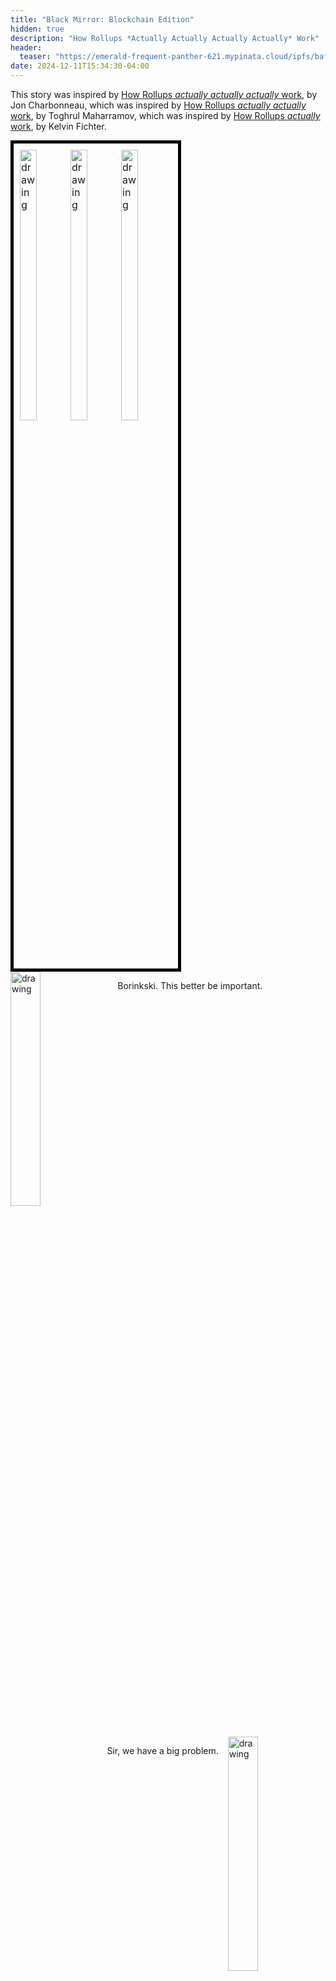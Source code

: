 ```yaml
---
title: "Black Mirror: Blockchain Edition"
hidden: true
description: "How Rollups *Actually Actually Actually Actually* Work"
header: 
  teaser: "https://emerald-frequent-panther-621.mypinata.cloud/ipfs/bafybeielzz7kfwx4rafc4jydlq7aapul75ihacypuzqyhxj4nblixfvkie"
date: 2024-12-11T15:34:30-04:00
---
```

<style>
  .dialogue {
    overflow: hidden;
    margin-bottom: 15px;
  }
  .dialogue img {
    width: 31%;
    height: auto;
  }
  .left img {
    float: left;
    margin-right: 15px;
  }
  .right img {
    float: right;
    margin-left: 15px;
  }
  .left p {
    text-align: left;
  }
  .right p {
    text-align: right;
  }
</style>

This story was inspired by [How Rollups *actually actually actually* work](https://dba.mirror.xyz/LYUb_Y2huJhNUw_z8ltqui2d6KY8Fc3t_cnSE9rDL_o), by Jon Charbonneau, which was inspired by [How Rollups *actually actually* work](https://www.youtube.com/watch?v=GlxSP_ABE4Y), by Toghrul Maharramov, which was inspired by [How Rollups *actually* work](https://www.youtube.com/watch?v=NKQz9jU0ftg), by Kelvin Fichter.

<div style="border: 5px solid black; padding: 10px; display: inline-block; font-size: 0;">
  <img src="https://emerald-frequent-panther-621.mypinata.cloud/ipfs/bafybeiag2j7ea3st7qvgveo3t64ffhmcs2yg5lrqhixaqgvveoufwtoj5i" alt="drawing" style="width: 33.33%; height: auto; font-size: initial;"/>
  <img src="https://emerald-frequent-panther-621.mypinata.cloud/ipfs/bafybeiho7t3vxg3tgxruus2tq4nhlgnhnbi2gzwgwnkgumd2epdfrgx2yi" alt="drawing" style="width: 33.33%; height: auto; font-size: initial;"/>
  <img src="https://emerald-frequent-panther-621.mypinata.cloud/ipfs/bafybeidbppeqv7fbvifcvnebm6tq2g67jr3cctqczdzxveg3c727723kxi" alt="drawing" style="width: 33.33%; height: auto; font-size: initial;"/>
</div>
<br />

<div class="dialogue left">
  <img src="https://emerald-frequent-panther-621.mypinata.cloud/ipfs/bafybeigzswrj5syxmmwkvmgu26ns5inq3rk2fjcqjq2fd245haoqlahgrm" alt="drawing">
  <p>Borinkski. This better be important.</p>
</div>

<div class="dialogue right">
  <img src="https://emerald-frequent-panther-621.mypinata.cloud/ipfs/bafybeihkf5xiyp3so7qfro3hdzhtewst3f3rw7jh25pcmyl55v5otnkmzy" alt="drawing">
  <p>Sir, we have a big problem.</p>
</div>

<div class="dialogue left">
  <img src="https://emerald-frequent-panther-621.mypinata.cloud/ipfs/bafybeigzswrj5syxmmwkvmgu26ns5inq3rk2fjcqjq2fd245haoqlahgrm" alt="drawing">
  <p>Okay. Well get on with it.</p>
</div>

<div class="dialogue right">
  <img src="https://emerald-frequent-panther-621.mypinata.cloud/ipfs/bafybeihkf5xiyp3so7qfro3hdzhtewst3f3rw7jh25pcmyl55v5otnkmzy" alt="drawing">
  <p>Jelly Finance got hacked. There was a vulnerability in one of the contracts.</p>
</div>

<div class="dialogue left">
  <img src="https://emerald-frequent-panther-621.mypinata.cloud/ipfs/bafybeia44q7nhwd7q6fhvalxjyjp362x7f7doayxzqz3ctwg7fx66o3l2m" alt="drawing">
  <p>Fuck. Which contract? Not the liquid staking...</p>
</div>

<div class="dialogue right">
  <img src="https://emerald-frequent-panther-621.mypinata.cloud/ipfs/bafybeihkf5xiyp3so7qfro3hdzhtewst3f3rw7jh25pcmyl55v5otnkmzy" alt="drawing">
  <p>It's the liquid staking.</p>
</div>

<div class="dialogue left">
  <img src="https://emerald-frequent-panther-621.mypinata.cloud/ipfs/bafybeidjsprtl5mtq42wwl3dlxc74qn22lepwfjf7fxszdxkryqlyhpwqm" alt="drawing">
  <p>Shit. When?</p>
</div>

<div class="dialogue right">
  <img src="https://emerald-frequent-panther-621.mypinata.cloud/ipfs/bafybeihkf5xiyp3so7qfro3hdzhtewst3f3rw7jh25pcmyl55v5otnkmzy" alt="drawing">
  <p>Started about 10 minutes ago. They’re still draining accounts. The Jelly team is trying to patch the contract, but they can't get the transactions to post. The attacker's still draining funds and everyone is trying to pull out. The chain is all bogged down.</p>
</div>

<div class="dialogue left">
  <img src="https://emerald-frequent-panther-621.mypinata.cloud/ipfs/bafybeidjsprtl5mtq42wwl3dlxc74qn22lepwfjf7fxszdxkryqlyhpwqm" alt="drawing">
  <p>What’s the damage?</p>
</div>

<div class="dialogue right">
  <img src="https://emerald-frequent-panther-621.mypinata.cloud/ipfs/bafybeihkf5xiyp3so7qfro3hdzhtewst3f3rw7jh25pcmyl55v5otnkmzy" alt="drawing">
  <p>We’re still analyzing. Two billion at least. Losses are still climbing.</p>
</div>

<div style="border: 5px solid black; padding: 10px; display: inline-block; font-size: 0;">
  <img src="https://emerald-frequent-panther-621.mypinata.cloud/ipfs/bafybeic46djruliudbbwmeokl46so6hfvtluu57zifk5rf36vw364qzky4" alt="drawing" style="width: 50%; height: auto; font-size: initial;"/>
  <img src="https://emerald-frequent-panther-621.mypinata.cloud/ipfs/bafybeih4y2cyakxcl427asambrgvyzztn55sbzfjuwx6rp23e7s4733gjq" alt="drawing" style="width: 50%; height: auto; font-size: initial;"/>
</div>
<br />

<div class="dialogue left">
  <img src="https://emerald-frequent-panther-621.mypinata.cloud/ipfs/bafybeibiqluicewk6yyddl2qemscxo2zjhzpeeeorex77dhej5a3g727wa" alt="drawing">
  <p>Give me an upper bound. What’s the TVL in those contracts?</p>
</div>

<div class="dialogue right">
  <img src="https://emerald-frequent-panther-621.mypinata.cloud/ipfs/bafybeihkf5xiyp3so7qfro3hdzhtewst3f3rw7jh25pcmyl55v5otnkmzy" alt="drawing">
  <p>30 billion.</p>
</div>

<div class="dialogue left">
  <img src="https://emerald-frequent-panther-621.mypinata.cloud/ipfs/bafybeibiqluicewk6yyddl2qemscxo2zjhzpeeeorex77dhej5a3g727wa" alt="drawing">
  <p>Fucking hell. I warned the Jelly team about this bullshit. They're too careless. They have no regard for security. Did we post those transactions to the L1 yet?</p>
</div>

<div class="dialogue right">
  <img src="https://emerald-frequent-panther-621.mypinata.cloud/ipfs/bafybeihkf5xiyp3so7qfro3hdzhtewst3f3rw7jh25pcmyl55v5otnkmzy" alt="drawing">
  <p>I don't know. Patrick, can you check on that?</p>
</div>

<div class="dialogue right">
  <img src="https://emerald-frequent-panther-621.mypinata.cloud/ipfs/bafybeihfgmywf6lpgx3k2p6j23qw636x3hg3jap2vwhufi4izyj3ifnwoy" alt="drawing">
  <p>Hasn’t posted yet. Next update is in 5 min--</p>
</div>

<div class="dialogue left">
  <img src="https://emerald-frequent-panther-621.mypinata.cloud/ipfs/bafybeibiqluicewk6yyddl2qemscxo2zjhzpeeeorex77dhej5a3g727wa" alt="drawing">
  <p>Shut it down. Shut down the sequencer.</p>
</div>

<div class="dialogue right">
  <img src="https://emerald-frequent-panther-621.mypinata.cloud/ipfs/bafybeihkf5xiyp3so7qfro3hdzhtewst3f3rw7jh25pcmyl55v5otnkmzy" alt="drawing">
  <p>Shut it down? Are you... sure?</p>
</div>

<div class="dialogue left">
  <img src="https://emerald-frequent-panther-621.mypinata.cloud/ipfs/bafybeibiqluicewk6yyddl2qemscxo2zjhzpeeeorex77dhej5a3g727wa" alt="drawing">
  <p>Shut it down.</p>
</div>

<div class="dialogue right">
  <img src="https://emerald-frequent-panther-621.mypinata.cloud/ipfs/bafybeihkf5xiyp3so7qfro3hdzhtewst3f3rw7jh25pcmyl55v5otnkmzy" alt="drawing">
  <p>Okay, it's just... X is gonna have a field day with this. They already give us a hard time about the centralized sequencer. When they find out we intentionally shut it down...</p>
</div>

<div class="dialogue left">
  <img src="https://emerald-frequent-panther-621.mypinata.cloud/ipfs/bafybeibiqluicewk6yyddl2qemscxo2zjhzpeeeorex77dhej5a3g727wa" alt="drawing">
  <p>That's the least of our worries. If those transactions post, we can’t roll back anymore. We need to keep our options open. Shut it down.</p>
</div>

<div class="dialogue right">
  <img src="https://emerald-frequent-panther-621.mypinata.cloud/ipfs/bafybeihkf5xiyp3so7qfro3hdzhtewst3f3rw7jh25pcmyl55v5otnkmzy" alt="drawing">
  <p>Roll back? You can’t be serious. What about the transactions that aren't involved in the hack?</p>
</div>

<div class="dialogue left">
  <img src="https://emerald-frequent-panther-621.mypinata.cloud/ipfs/bafybeibiqluicewk6yyddl2qemscxo2zjhzpeeeorex77dhej5a3g727wa" alt="drawing">
  <p>They haven’t posted to the L1. They’re not finalized.</p>
</div>

<div class="dialogue right">
  <img src="https://emerald-frequent-panther-621.mypinata.cloud/ipfs/bafybeihkf5xiyp3so7qfro3hdzhtewst3f3rw7jh25pcmyl55v5otnkmzy" alt="drawing">
  <p>Well, technically, yeah, but we’ve never rolled back anything. Our users trust the preconfirmations. They don’t wait for the L1.</p>
</div>

<div class="dialogue left">
  <img src="https://emerald-frequent-panther-621.mypinata.cloud/ipfs/bafybeibiqluicewk6yyddl2qemscxo2zjhzpeeeorex77dhej5a3g727wa" alt="drawing">
  <p>Judith. We can debate the rollback later. Shut down the sequencer.</p>
</div>

<div class="dialogue right">
  <img src="https://emerald-frequent-panther-621.mypinata.cloud/ipfs/bafybeihkf5xiyp3so7qfro3hdzhtewst3f3rw7jh25pcmyl55v5otnkmzy" alt="drawing">
  <p>Patrick, can you handle that?</p>
</div>

<div class="dialogue right">
  <img src="https://emerald-frequent-panther-621.mypinata.cloud/ipfs/bafybeihfgmywf6lpgx3k2p6j23qw636x3hg3jap2vwhufi4izyj3ifnwoy" alt="drawing">
  <p>I'm trying. I don’t have access. There's a lot of security guardrails on this machine. I need Jill to approve the SSH request. She's on vacation.</p>
</div>

<div class="dialogue left">
  <img src="https://emerald-frequent-panther-621.mypinata.cloud/ipfs/bafybeibiqluicewk6yyddl2qemscxo2zjhzpeeeorex77dhej5a3g727wa" alt="drawing">
  <p>Gah. Are you kidding me? Patrick, how long do we have?</p>
</div>

<div class="dialogue right">
  <img src="https://emerald-frequent-panther-621.mypinata.cloud/ipfs/bafybeihfgmywf6lpgx3k2p6j23qw636x3hg3jap2vwhufi4izyj3ifnwoy" alt="drawing">
  <p>3 minutes.</p>
</div>

<div class="dialogue left">
  <img src="https://emerald-frequent-panther-621.mypinata.cloud/ipfs/bafybeibiqluicewk6yyddl2qemscxo2zjhzpeeeorex77dhej5a3g727wa" alt="drawing">
  <p>Page everyone. Get me the data center. We need someone on-site, now. Do <i>not</i> let those transactions post.</p>
</div>

<div class="dialogue right">
  <img src="https://emerald-frequent-panther-621.mypinata.cloud/ipfs/bafybeihkf5xiyp3so7qfro3hdzhtewst3f3rw7jh25pcmyl55v5otnkmzy" alt="drawing">
  <p>I'm paging the data center now.</p>
</div>

<div class="dialogue left">
  <img src="https://emerald-frequent-panther-621.mypinata.cloud/ipfs/bafybeibiqluicewk6yyddl2qemscxo2zjhzpeeeorex77dhej5a3g727wa" alt="drawing">
  <p>Bulldoze the building. I don't care how you do it. Turn the sequencer off.</p>
</div>

<div class="dialogue right">
  <img src="https://emerald-frequent-panther-621.mypinata.cloud/ipfs/bafybeihfgmywf6lpgx3k2p6j23qw636x3hg3jap2vwhufi4izyj3ifnwoy" alt="drawing">
  <p>We've got about 1 minute, 20 seconds.</p>
</div>

<div style="border: 5px solid black; padding: 10px; display: inline-block; font-size: 0;">
  <img src="https://emerald-frequent-panther-621.mypinata.cloud/ipfs/bafybeihaf7oueyv3m2aye4zgglsdiktimlgucye55r3bejzbmylsvv6zme" alt="drawing" style="width: 33.33%; height: auto; font-size: initial;"/>
  <img src="https://emerald-frequent-panther-621.mypinata.cloud/ipfs/bafybeibw6psmb7opdcuejqv4c2fk2k74t737wpqklrc3726gnwlpmrg5cu" alt="drawing" style="width: 33.33%; height: auto; font-size: initial;"/>
  <img src="https://emerald-frequent-panther-621.mypinata.cloud/ipfs/bafybeigsczf3oj6cqahlcxrjzd2wnhtxe6wxblfzbeu4pihwlezqaepetm" alt="drawing" style="width: 33.33%; height: auto; font-size: initial;"/>
</div>
<br />


<div class="dialogue left">
  <img src="https://emerald-frequent-panther-621.mypinata.cloud/ipfs/bafybeibiqluicewk6yyddl2qemscxo2zjhzpeeeorex77dhej5a3g727wa" alt="drawing">
  <p>Where's the damn N.O.C. rep? What the fuck do we pay them for?</p>
</div>


<div class="dialogue right">
  <img src="https://emerald-frequent-panther-621.mypinata.cloud/ipfs/bafybeiaymhsntltlmxgttwvhqxd7ggtsayrh32b5krixotkqxygc6vroma" alt="drawing">
  <p>Hey this is Jack over at--</p>
</div>

<div class="dialogue left">
  <img src="https://emerald-frequent-panther-621.mypinata.cloud/ipfs/bafybeibiqluicewk6yyddl2qemscxo2zjhzpeeeorex77dhej5a3g727wa" alt="drawing">
  <p>Jack, you're at the data center?</p>
</div>

<div class="dialogue right">
  <img src="https://emerald-frequent-panther-621.mypinata.cloud/ipfs/bafybeiaymhsntltlmxgttwvhqxd7ggtsayrh32b5krixotkqxygc6vroma" alt="drawing">
  <p>Yeah.</p>
</div>

<div class="dialogue left">
  <img src="https://emerald-frequent-panther-621.mypinata.cloud/ipfs/bafybeibiqluicewk6yyddl2qemscxo2zjhzpeeeorex77dhej5a3g727wa" alt="drawing">
  <p>Jack, we need you to kill our sequencer, immediately. Pull the plug, and we need it done in the next 30 seconds.</p>
</div>

<div class="dialogue right">
  <img src="https://emerald-frequent-panther-621.mypinata.cloud/ipfs/bafybeiaymhsntltlmxgttwvhqxd7ggtsayrh32b5krixotkqxygc6vroma" alt="drawing">
  <p>Guys, you know I can't do that. I can't even prove this call is authentic. They got these AI voice clone th--.</p>
</div>

<div class="dialogue left">
  <img src="https://emerald-frequent-panther-621.mypinata.cloud/ipfs/bafybeibiqluicewk6yyddl2qemscxo2zjhzpeeeorex77dhej5a3g727wa" alt="drawing">
  <p>Listen to me, Jack. There's been a major hack. Look it up. It's all over X. If you don't kill that server in the next 30 seconds, billions of dollars are going to go down the fucking shitter! You're the only person that can stop it.</p>
</div>

<div style="border: 5px solid black; padding: 10px; display: inline-block; font-size: 0;">
  <img src="https://emerald-frequent-panther-621.mypinata.cloud/ipfs/bafybeibvakolpq6fdq6uj45uikpeseee5uixrm55xb5ousvy23o4wsfsda" alt="drawing" style="width: 50%; height: auto; font-size: initial;"/>
  <img src="https://emerald-frequent-panther-621.mypinata.cloud/ipfs/bafybeihxz3kibzzm6atligi72ftkrd276mlmmenitdizeleny2qewwmyky" alt="drawing" style="width: 50%; height: auto; font-size: initial;"/>
</div>
<br />

<div class="dialogue left">
  <img src="https://emerald-frequent-panther-621.mypinata.cloud/ipfs/bafybeibiqluicewk6yyddl2qemscxo2zjhzpeeeorex77dhej5a3g727wa" alt="drawing">
  <p>Now, Jack!</p>
</div>

<div style="border: 5px solid black; padding: 10px; display: inline-block; font-size: 0;">
  <img src="https://emerald-frequent-panther-621.mypinata.cloud/ipfs/bafybeidxi6sb7x4dhgfe6hgukwtdbjzsyetssjp3lr65x6xeffiwfoja5e" alt="drawing" style="width: 33.33%; height: auto; font-size: initial;"/>
  <img src="https://emerald-frequent-panther-621.mypinata.cloud/ipfs/bafybeicml6tlh75w277y4q4qofvkmjgnbt3a7fkt2bkhzop7jex4inroha" alt="drawing" style="width: 33.33%; height: auto; font-size: initial;"/>
  <img src="https://emerald-frequent-panther-621.mypinata.cloud/ipfs/bafybeiahebqcn6fny5jvm77rdr6g4oxj5trgabkdv2k6pw4birhthazoo4" alt="drawing" style="width: 33.33%; height: auto; font-size: initial;"/>
</div>
<div style="border: 5px solid black; padding: 10px; display: inline-block; font-size: 0;">
  <img src="https://emerald-frequent-panther-621.mypinata.cloud/ipfs/bafybeidcvvx6elgbsggb42uue2yhuwrvrx52mxcjazqh2n4rs4usdsnpce" alt="drawing" style="width: 33.33%; height: auto; font-size: initial;"/>
  <img src="https://emerald-frequent-panther-621.mypinata.cloud/ipfs/bafybeier456limcxfkuqtsurnepfdt77mz75e2qdgrjre3n2phi3abz6ky" alt="drawing" style="width: 33.33%; height: auto; font-size: initial;"/>
  <img src="https://emerald-frequent-panther-621.mypinata.cloud/ipfs/bafybeiaw4weoyp5tqqyucrssvlybf5dqpqorvcgzfsggai6cer4m7h3df4" alt="drawing" style="width: 33.33%; height: auto; font-size: initial;"/>
</div>
<br />
<div class="dialogue left">
  <img src="https://emerald-frequent-panther-621.mypinata.cloud/ipfs/bafybeibiqluicewk6yyddl2qemscxo2zjhzpeeeorex77dhej5a3g727wa" alt="drawing">
  <p>Patrick. Time check.</p>
</div>

<div class="dialogue right">
  <img src="https://emerald-frequent-panther-621.mypinata.cloud/ipfs/bafybeihfgmywf6lpgx3k2p6j23qw636x3hg3jap2vwhufi4izyj3ifnwoy" alt="drawing">
  <p>Hard to say. Less than a minute. Seconds, maybe.</p>
</div>

<div class="dialogue left">
  <img src="https://emerald-frequent-panther-621.mypinata.cloud/ipfs/bafybeibiqluicewk6yyddl2qemscxo2zjhzpeeeorex77dhej5a3g727wa" alt="drawing">
  <p>Hurry up, Jack. Nuke everything.</p>
</div>

<div class="dialogue left">
  <img src="https://emerald-frequent-panther-621.mypinata.cloud/ipfs/bafybeibiqluicewk6yyddl2qemscxo2zjhzpeeeorex77dhej5a3g727wa" alt="drawing">
</div>

<div class="dialogue left">
  <img src="https://emerald-frequent-panther-621.mypinata.cloud/ipfs/bafybeibiqluicewk6yyddl2qemscxo2zjhzpeeeorex77dhej5a3g727wa" alt="drawing">
  <p>Jack. Did you kill it?</p>
</div>

<div style="border: 5px solid black; padding: 10px; display: inline-block; font-size: 0;">
  <img src="https://emerald-frequent-panther-621.mypinata.cloud/ipfs/bafybeielzz7kfwx4rafc4jydlq7aapul75ihacypuzqyhxj4nblixfvkie" alt="drawing" style="width: 50%; height: auto; font-size: initial;"/>
  <img src="https://emerald-frequent-panther-621.mypinata.cloud/ipfs/bafybeihuwfc2jcalyvwpm4w4e23dbityhwc6a4o6pqepiko5cnaj7ch2qm" alt="drawing" style="width: 50%; height: auto; font-size: initial;"/>
</div>
<br />

<div class="dialogue right">
  <img src="https://emerald-frequent-panther-621.mypinata.cloud/ipfs/bafybeieerpxf6ke6lotchsyy6pnyebtubn6wonmh5jhiq7vnohmze56u34" alt="drawing">
  <p>Yeah. I got it.</p>
</div>

<div class="dialogue left">
  <img src="https://emerald-frequent-panther-621.mypinata.cloud/ipfs/bafybeibiqluicewk6yyddl2qemscxo2zjhzpeeeorex77dhej5a3g727wa" alt="drawing">
  <p>Patrick, can you confirm we're down?</p>
</div>

<div class="dialogue right">
  <img src="https://emerald-frequent-panther-621.mypinata.cloud/ipfs/bafybeihfgmywf6lpgx3k2p6j23qw636x3hg3jap2vwhufi4izyj3ifnwoy" alt="drawing">
  <p>One sec, let me refresh... Yeah, stats are flatlined. Can someone open up their wallet and try a test transaction?</p>
</div>

<div class="dialogue left">
  <img src="https://emerald-frequent-panther-621.mypinata.cloud/ipfs/bafybeibiqluicewk6yyddl2qemscxo2zjhzpeeeorex77dhej5a3g727wa" alt="drawing">
  <p>Never mind that. Patrick, check the L1. Did we kill it before the update?</p>
</div>

<div class="dialogue right">
  <img src="https://emerald-frequent-panther-621.mypinata.cloud/ipfs/bafybeihfgmywf6lpgx3k2p6j23qw636x3hg3jap2vwhufi4izyj3ifnwoy" alt="drawing">
  <p>Hold on, I’m checking....</p>
</div>

<div style="border: 5px solid black; padding: 10px; display: inline-block; font-size: 0;">
  <img src="https://emerald-frequent-panther-621.mypinata.cloud/ipfs/bafybeigmnh66lbi6fu7bqfbuyojbxikttjkes4vggijtpmuyn53ps4ujme" alt="drawing" style="width: 33.33%; height: auto; font-size: initial;"/>
  <img src="https://emerald-frequent-panther-621.mypinata.cloud/ipfs/bafybeihfgmywf6lpgx3k2p6j23qw636x3hg3jap2vwhufi4izyj3ifnwoy" alt="drawing" style="width: 33.33%; height: auto; font-size: initial;"/>
    <img src="https://emerald-frequent-panther-621.mypinata.cloud/ipfs/bafybeihq5cfp2g5kik6o45bhbm3v64qwv26n7q5rpzxspu74lx3v3gfwoi" alt="drawing" style="width: 33.33%; height: auto; font-size: initial;"/>
</div>
<br />

<div class="dialogue right">
  <img src="https://emerald-frequent-panther-621.mypinata.cloud/ipfs/bafybeihfgmywf6lpgx3k2p6j23qw636x3hg3jap2vwhufi4izyj3ifnwoy" alt="drawing">
  <p>Oh fuck. It posted.</p>
</div>

<div class="dialogue left">
  <img src="https://emerald-frequent-panther-621.mypinata.cloud/ipfs/bafybeibiqluicewk6yyddl2qemscxo2zjhzpeeeorex77dhej5a3g727wa" alt="drawing">
  <p>Are you fuckin' with me?</p>
</div>

<div class="dialogue right">
  <img src="https://emerald-frequent-panther-621.mypinata.cloud/ipfs/bafybeihfgmywf6lpgx3k2p6j23qw636x3hg3jap2vwhufi4izyj3ifnwoy" alt="drawing">
  <p>No. The transactions posted to the L1. I can send you the hash.</p>
</div>

<div class="dialogue left">
  <img src="https://emerald-frequent-panther-621.mypinata.cloud/ipfs/bafybeibiqluicewk6yyddl2qemscxo2zjhzpeeeorex77dhej5a3g727wa" alt="drawing">
  <p>Fuck.</p>
</div>

<div class="dialogue right">
  <img src="https://emerald-frequent-panther-621.mypinata.cloud/ipfs/bafybeihkf5xiyp3so7qfro3hdzhtewst3f3rw7jh25pcmyl55v5otnkmzy" alt="drawing">
  <p>There's a user on X that calculated the losses. It’s almost 25 billion. As far as I can tell, the calculations seem right.</p>
</div>

<div class="dialogue right">
  <img src="https://emerald-frequent-panther-621.mypinata.cloud/ipfs/bafybeihfgmywf6lpgx3k2p6j23qw636x3hg3jap2vwhufi4izyj3ifnwoy" alt="drawing">
  <p>Holy shit.</p>
</div>

<div class="dialogue right">
  <img src="https://emerald-frequent-panther-621.mypinata.cloud/ipfs/bafybeihkf5xiyp3so7qfro3hdzhtewst3f3rw7jh25pcmyl55v5otnkmzy" alt="drawing">
  <p>It's blowing up. Everybody’s saying roll back. We need to prepare a statement.</p>
</div>

<div class="dialogue right">
  <img src="https://emerald-frequent-panther-621.mypinata.cloud/ipfs/bafybeihfgmywf6lpgx3k2p6j23qw636x3hg3jap2vwhufi4izyj3ifnwoy" alt="drawing">
  <p>Can we call Vitalik? What if they roll back the L1?</p>
</div>

<div class="dialogue left">
  <img src="https://emerald-frequent-panther-621.mypinata.cloud/ipfs/bafybeibiqluicewk6yyddl2qemscxo2zjhzpeeeorex77dhej5a3g727wa" alt="drawing">
  <p>It’ll never happen. Judith... How much value is locked in the bridge contract on the L1?</p>
</div>

<div class="dialogue right">
  <img src="https://emerald-frequent-panther-621.mypinata.cloud/ipfs/bafybeihkf5xiyp3so7qfro3hdzhtewst3f3rw7jh25pcmyl55v5otnkmzy" alt="drawing">
  <p>Let me see... Looks like about 4 billion.</p>
</div>

<div class="dialogue left">
  <img src="https://emerald-frequent-panther-621.mypinata.cloud/ipfs/bafybeibiqluicewk6yyddl2qemscxo2zjhzpeeeorex77dhej5a3g727wa" alt="drawing">
  <p>Jesus. Okay. Everyone grab some coffee. It’s going to be a long night. What we’re about to do is something we said could never happen. Everybody take a minute. I’m gonna step outside. I need a cigarette.</p>
</div>

<div style="border: 5px solid black; padding: 10px; display: inline-block; font-size: 0;">
  <img src="https://emerald-frequent-panther-621.mypinata.cloud/ipfs/bafybeig5e2f2mgk7zyhqo2vuwdlfy5n33syimornim3thgwomoqccw2a7y" alt="drawing" style="width: 33.33%; height: auto; font-size: initial;"/>
  <img src="https://emerald-frequent-panther-621.mypinata.cloud/ipfs/bafybeicxdfk4hmbnw4dl6mqkdy445hw6elgkihdkzvcseimubsgfim4xqq" alt="drawing" style="width: 33.33%; height: auto; font-size: initial;"/>
  <img src="https://emerald-frequent-panther-621.mypinata.cloud/ipfs/bafybeifv36im7diamawpspd5rjdvonffeoz4iccclb4jdu7oltku65us5e" alt="drawing" style="width: 33.33%; height: auto; font-size: initial;"/>
</div>
<div style="border: 5px solid black; padding: 10px; display: inline-block; font-size: 0;">
  <img src="https://emerald-frequent-panther-621.mypinata.cloud/ipfs/bafybeibakc2vrcnvqkok765nr5zmn5nmkf7c25e3wrzh7wu3cvbh2csoiu" alt="drawing" style="width: 33.33%; height: auto; font-size: initial;"/>
  <img src="https://emerald-frequent-panther-621.mypinata.cloud/ipfs/bafybeid4m6v2c7jkejvnh5sqhrdvzulyu75o3j24nxv3fclqbhlggyqecm" alt="drawing" style="width: 33.33%; height: auto; font-size: initial;"/>
  <img src="https://emerald-frequent-panther-621.mypinata.cloud/ipfs/bafybeigoq5qi2cfhvs4p3fvd7lnwn6h26cp437sgtlnehodbfreui4g2gu" alt="drawing" style="width: 33.33%; height: auto; font-size: initial;"/>
</div>
<br />

<div class="dialogue left">
  <img src="https://emerald-frequent-panther-621.mypinata.cloud/ipfs/bafybeiai3i7qsdsc5hj47ajhpevwifnxowcd6idbdcwbnrznyqmn47zmjq" alt="drawing">
  <p>Okay. Here’s where things stand. 25 billion was lost in the hack. Unfortunately, those transactions have already posted to the L1, and that's going to make this rollback very complicated. The cascading impacts of this are something I'm still wrapping my head around.</p>
</div>

<div class="dialogue right">
  <img src="https://emerald-frequent-panther-621.mypinata.cloud/ipfs/bafybeihfgmywf6lpgx3k2p6j23qw636x3hg3jap2vwhufi4izyj3ifnwoy" alt="drawing">
  <p>I mean, we can't roll back anymore, right?</p>
</div>

<div class="dialogue left">
  <img src="https://emerald-frequent-panther-621.mypinata.cloud/ipfs/bafybeiai3i7qsdsc5hj47ajhpevwifnxowcd6idbdcwbnrznyqmn47zmjq" alt="drawing">
  <p>Yes we can.</p>
</div>

<div class="dialogue right">
  <img src="https://emerald-frequent-panther-621.mypinata.cloud/ipfs/bafybeihfgmywf6lpgx3k2p6j23qw636x3hg3jap2vwhufi4izyj3ifnwoy" alt="drawing">
  <p>What do you mean? The bridge contract on the L1 is immutable. It won’t let us revert to an older block. We can’t roll back once we post to the L1. You said it yourself.</p>
</div>

<div class="dialogue left">
  <img src="https://emerald-frequent-panther-621.mypinata.cloud/ipfs/bafybeiai3i7qsdsc5hj47ajhpevwifnxowcd6idbdcwbnrznyqmn47zmjq" alt="drawing">
  <p>I know what I said, but that was before I knew the full extent of the losses. We can roll back, it's just going to be extremely painful. The L1 bridge can't roll back with us, and so we're going to have to fork away from the L1.</p>
</div>

<div class="dialogue right">
  <img src="https://emerald-frequent-panther-621.mypinata.cloud/ipfs/bafybeihkf5xiyp3so7qfro3hdzhtewst3f3rw7jh25pcmyl55v5otnkmzy" alt="drawing">
  <p>Fork away? What do you mean?</p>
</div>

<div class="dialogue left">
  <img src="https://emerald-frequent-panther-621.mypinata.cloud/ipfs/bafybeiai3i7qsdsc5hj47ajhpevwifnxowcd6idbdcwbnrznyqmn47zmjq" alt="drawing">
  <p>What I mean is that the L1 bridge will have one view of the chain, which is not rolled back, and our sequencer is going to have a completely different view... a fork. On our fork, we will perform the rollback. This fork will be completely disconnected from the L1 bridge.</p>
</div>

<div class="dialogue right">
  <img src="https://emerald-frequent-panther-621.mypinata.cloud/ipfs/bafybeihkf5xiyp3so7qfro3hdzhtewst3f3rw7jh25pcmyl55v5otnkmzy" alt="drawing">
  <p>What? We can’t fork away from the bridge. We’re a rollup. It’s in our whitepaper. We’re an L2. Ethereum is the source of truth.</p>
</div>

<div class="dialogue left">
  <img src="https://emerald-frequent-panther-621.mypinata.cloud/ipfs/bafybeiai3i7qsdsc5hj47ajhpevwifnxowcd6idbdcwbnrznyqmn47zmjq" alt="drawing">
  <p>I know what’s in the whitepaper, Judith — I wrote it. But this isn’t up to us. We’re a decentralized blockchain. Things are decided by social consensus.</p>
</div>

<div class="dialogue right">
  <img src="https://emerald-frequent-panther-621.mypinata.cloud/ipfs/bafybeihkf5xiyp3so7qfro3hdzhtewst3f3rw7jh25pcmyl55v5otnkmzy" alt="drawing">
  <p>Sounds to me like <i>you're</i> deciding.</p>
</div>

<div class="dialogue left">
  <img src="https://emerald-frequent-panther-621.mypinata.cloud/ipfs/bafybeiai3i7qsdsc5hj47ajhpevwifnxowcd6idbdcwbnrznyqmn47zmjq" alt="drawing">
  <p>I'm not. We’re going to launch <i>two</i> sequencers. One sequencer will have the rollback, and one won’t. The community will determine which chain is canonical, but based on the losses we’re looking at, I'm certain the rollback fork is going to win.</p>
</div>

<div class="dialogue right">
  <img src="https://emerald-frequent-panther-621.mypinata.cloud/ipfs/bafybeihkf5xiyp3so7qfro3hdzhtewst3f3rw7jh25pcmyl55v5otnkmzy" alt="drawing">
  <p>How do you know?</p>
</div>

<div class="dialogue left">
  <img src="https://emerald-frequent-panther-621.mypinata.cloud/ipfs/bafybeiai3i7qsdsc5hj47ajhpevwifnxowcd6idbdcwbnrznyqmn47zmjq" alt="drawing">
  <p>Because it's happened before. In 2016, there was a hack on Ethereum and the chain rolled back. Our losses are bigger than that. 20% of all the value on chain was just hacked.</p>
</div>

<div class="dialogue right">
  <img src="https://emerald-frequent-panther-621.mypinata.cloud/ipfs/bafybeihkf5xiyp3so7qfro3hdzhtewst3f3rw7jh25pcmyl55v5otnkmzy" alt="drawing">
  <p>There were no L2s or bridges back then. We can’t fork away from the L1. We’re an L2 — An extension of Ethereum.</p>
</div>

<div class="dialogue left">
  <img src="https://emerald-frequent-panther-621.mypinata.cloud/ipfs/bafybeiai3i7qsdsc5hj47ajhpevwifnxowcd6idbdcwbnrznyqmn47zmjq" alt="drawing">
  <p>You wanna know what happens if we don’t give the users a rollback option? Someone in the community is going to launch an alternate sequencer, a sequencer that has the rollback, and that sequencer will become the canonical chain. There's nothing we can do to stop the rollback. The sooner we accept that, the better. If we fight this, we will lose our sequencer and all the transaction fees that go along with it, and we all better start looking for new work. Running the sequencer is a privilege, not a right, and I have no intention of losing that privilege.</p>
</div>

<div class="dialogue right">
  <img src="https://emerald-frequent-panther-621.mypinata.cloud/ipfs/bafybeihkf5xiyp3so7qfro3hdzhtewst3f3rw7jh25pcmyl55v5otnkmzy" alt="drawing">
  <p>I’m still confused. There’s a bunch of ETH locked in the bridge contract, right? If our fork isn’t connected to the bridge, how will people get their ETH out?</p>
</div>

<div class="dialogue left">
  <img src="https://emerald-frequent-panther-621.mypinata.cloud/ipfs/bafybeiai3i7qsdsc5hj47ajhpevwifnxowcd6idbdcwbnrznyqmn47zmjq" alt="drawing">
  <p>The users will have wrapped ETH on both forks. They can use the fork that is connected to the bridge to redeem their ETH on the L1.</p>
</div>

<div class="dialogue right">
  <img src="https://emerald-frequent-panther-621.mypinata.cloud/ipfs/bafybeihkf5xiyp3so7qfro3hdzhtewst3f3rw7jh25pcmyl55v5otnkmzy" alt="drawing">
  <p>So what about the wrapped ETH on <i>our</i> fork?</p>
</div>

<div class="dialogue left">
  <img src="https://emerald-frequent-panther-621.mypinata.cloud/ipfs/bafybeiai3i7qsdsc5hj47ajhpevwifnxowcd6idbdcwbnrznyqmn47zmjq" alt="drawing">
  <p>It’s worthless. It’s not connected to the bridge. It’s not backed up by anything.</p>
</div>

<div class="dialogue right">
  <img src="https://emerald-frequent-panther-621.mypinata.cloud/ipfs/bafybeihkf5xiyp3so7qfro3hdzhtewst3f3rw7jh25pcmyl55v5otnkmzy" alt="drawing">
  <p>If the tokens on our fork have no value, why are we doing this?</p>
</div>

<div class="dialogue left">
  <img src="https://emerald-frequent-panther-621.mypinata.cloud/ipfs/bafybeiai3i7qsdsc5hj47ajhpevwifnxowcd6idbdcwbnrznyqmn47zmjq" alt="drawing">
  <p>Not <i>all</i> the tokens on our fork are worthless. This only applies to the <i>wrapped</i> tokens — The L1 tokens locked in the bridge. Those bridged tokens live on Ethereum, and so they have no value if you can’t redeem them on the L1. All the other tokens — Our native token, our NFTs, our ERC20 tokens... Those tokens live on our chain. They will only have value on <i>our</i> fork.</p>
</div>

<div class="dialogue right">
  <img src="https://emerald-frequent-panther-621.mypinata.cloud/ipfs/bafybeihkf5xiyp3so7qfro3hdzhtewst3f3rw7jh25pcmyl55v5otnkmzy" alt="drawing">
  <p>But all the tokens will exist on both forks, right?</p>
</div>

<div class="dialogue left">
  <img src="https://emerald-frequent-panther-621.mypinata.cloud/ipfs/bafybeiai3i7qsdsc5hj47ajhpevwifnxowcd6idbdcwbnrznyqmn47zmjq" alt="drawing">
  <p>Right. All the tokens will exist on both forks, but the wrapped tokens will have no value on our fork, and our native tokens will have no value on the bridge fork.</p>
</div>

<div class="dialogue right">
  <img src="https://emerald-frequent-panther-621.mypinata.cloud/ipfs/bafybeihkf5xiyp3so7qfro3hdzhtewst3f3rw7jh25pcmyl55v5otnkmzy" alt="drawing">
  <p>I’m trying to wrap my head around this... You’re saying that <i>all</i> the tokens will exist in both forks, but each token will only have value on a single fork.</p>
</div>

<div class="dialogue left">
  <img src="https://emerald-frequent-panther-621.mypinata.cloud/ipfs/bafybeiai3i7qsdsc5hj47ajhpevwifnxowcd6idbdcwbnrznyqmn47zmjq" alt="drawing">
  <p>Right. The tokens can't have value on both forks. It's not like we can all just double our money by forking.</p>
</div>

<div class="dialogue right">
  <img src="https://emerald-frequent-panther-621.mypinata.cloud/ipfs/bafybeihkf5xiyp3so7qfro3hdzhtewst3f3rw7jh25pcmyl55v5otnkmzy" alt="drawing">
  <p>So the users' funds are all safe?</p>
</div>

<div class="dialogue left">
  <img src="https://emerald-frequent-panther-621.mypinata.cloud/ipfs/bafybeiai3i7qsdsc5hj47ajhpevwifnxowcd6idbdcwbnrznyqmn47zmjq" alt="drawing">
  <p>Yes.</p>
</div>

<div class="dialogue right">
  <img src="https://emerald-frequent-panther-621.mypinata.cloud/ipfs/bafybeihfgmywf6lpgx3k2p6j23qw636x3hg3jap2vwhufi4izyj3ifnwoy" alt="drawing">
  <p>Not exactly.</p>
</div>

<div class="dialogue left">
  <img src="https://emerald-frequent-panther-621.mypinata.cloud/ipfs/bafybeiai3i7qsdsc5hj47ajhpevwifnxowcd6idbdcwbnrznyqmn47zmjq" alt="drawing">
  <p>What do you mean, Patrick? What funds aren't safe?</p>
</div>

<div class="dialogue right">
  <img src="https://emerald-frequent-panther-621.mypinata.cloud/ipfs/bafybeihfgmywf6lpgx3k2p6j23qw636x3hg3jap2vwhufi4izyj3ifnwoy" alt="drawing">
  <p>Well, let’s say I own wrapped ETH. My wrapped ETH is safe, because I can pull it out on the bridge fork.</p>
</div>

<div class="dialogue left">
  <img src="https://emerald-frequent-panther-621.mypinata.cloud/ipfs/bafybeiai3i7qsdsc5hj47ajhpevwifnxowcd6idbdcwbnrznyqmn47zmjq" alt="drawing">
  <p>Right.</p>
</div>

<div class="dialogue right">
  <img src="https://emerald-frequent-panther-621.mypinata.cloud/ipfs/bafybeihfgmywf6lpgx3k2p6j23qw636x3hg3jap2vwhufi4izyj3ifnwoy" alt="drawing">
  <p>But I also have wrapped ETH on our fork, right?</p>
</div>

<div class="dialogue left">
  <img src="https://emerald-frequent-panther-621.mypinata.cloud/ipfs/bafybeiai3i7qsdsc5hj47ajhpevwifnxowcd6idbdcwbnrznyqmn47zmjq" alt="drawing">
  <p>Right. The wrapped ETH on our fork is worthless, but that's fine. You have your value on the bridge fork.</p>
</div>

<div class="dialogue right">
  <img src="https://emerald-frequent-panther-621.mypinata.cloud/ipfs/bafybeihfgmywf6lpgx3k2p6j23qw636x3hg3jap2vwhufi4izyj3ifnwoy" alt="drawing">
  <p>Yeah, but then on our fork, I can still use a DEX to swap the worthless wrapped ETH for a native token. Now I have the valuable ETH on the bridge fork, but I <i>also</i> have valuable native tokens on our fork. I doubled up.</p>
</div>

<div class="dialogue left">
  <img src="https://emerald-frequent-panther-621.mypinata.cloud/ipfs/bafybeiai3i7qsdsc5hj47ajhpevwifnxowcd6idbdcwbnrznyqmn47zmjq" alt="drawing">
  <p>Ah, Shit. Yeah. Patrick is right.</p>
</div>

<div class="dialogue right">
  <img src="https://emerald-frequent-panther-621.mypinata.cloud/ipfs/bafybeihkf5xiyp3so7qfro3hdzhtewst3f3rw7jh25pcmyl55v5otnkmzy" alt="drawing">
  <p>It’s not like everyone can just double their money though, right? Someone’s gotta hold the bag here.</p>
</div>

<div class="dialogue left">
  <img src="https://emerald-frequent-panther-621.mypinata.cloud/ipfs/bafybeiai3i7qsdsc5hj47ajhpevwifnxowcd6idbdcwbnrznyqmn47zmjq" alt="drawing">
  <p>Yeah, it’s the liquidity providers. People are going to remove all the valuable tokens from the liquidity pools. If you’re providing liquidity in one of these pools, you’re gonna get cooked by divergence loss.</p>
</div>

<div class="dialogue right">
  <img src="https://emerald-frequent-panther-621.mypinata.cloud/ipfs/bafybeihfgmywf6lpgx3k2p6j23qw636x3hg3jap2vwhufi4izyj3ifnwoy" alt="drawing">
  <p>Yes, but this only applies to pools where the trading pair is one native asset and one wrapped asset. If the assets in the pool are both native, or both wrapped, you should be fine. For pools that have one native asset and one wrapped asset, they're straddling the fork, so they're exposed on both forks. Each fork will have one useless asset in the pool, and one valuable one.</p>
</div>

<div class="dialogue right">
  <img src="https://emerald-frequent-panther-621.mypinata.cloud/ipfs/bafybeihkf5xiyp3so7qfro3hdzhtewst3f3rw7jh25pcmyl55v5otnkmzy" alt="drawing">
  <p>We can’t let that happen, right?</p>
</div>

<div class="dialogue left">
  <img src="https://emerald-frequent-panther-621.mypinata.cloud/ipfs/bafybeiai3i7qsdsc5hj47ajhpevwifnxowcd6idbdcwbnrznyqmn47zmjq" alt="drawing">
  <p>There’s nothing we can do about it. This is the risk you take when you provide liquidity.</p>
</div>

<div class="dialogue right">
  <img src="https://emerald-frequent-panther-621.mypinata.cloud/ipfs/bafybeihkf5xiyp3so7qfro3hdzhtewst3f3rw7jh25pcmyl55v5otnkmzy" alt="drawing">
  <p>You're saying they signed up for this?! We told them we were part of Ethereum. We said this kind of thing was impossible!</p>
</div>

<div class="dialogue left">
  <img src="https://emerald-frequent-panther-621.mypinata.cloud/ipfs/bafybeiai3i7qsdsc5hj47ajhpevwifnxowcd6idbdcwbnrznyqmn47zmjq" alt="drawing">
  <p>Listen. Like I said before, there's nothing we can do to stop this fork. There's 25 billion dollars in the hack, and there's only 4 billion L1 assets locked in the bridge. The majority of those wrapped assets are safe. Yes, some of those funds are in these liquidity pools, and there's nothing we can do about that. This fork is happening. If I were a liquidity provider, I would exit these pools as quickly as possible.</p>
</div>

<div class="dialogue right">
  <img src="https://emerald-frequent-panther-621.mypinata.cloud/ipfs/bafybeihfgmywf6lpgx3k2p6j23qw636x3hg3jap2vwhufi4izyj3ifnwoy" alt="drawing">
  <p>Even if they want to get out, it's gonna be hard to get the transactions through. There’s going to be a frenzy of activity when we turn on the sequencers. The congestion will be insane. The sharks are going to use lending protocols to borrow whatever assets they need to drain these pools. The pools will be empty in minutes. I have half a mind to do it myself. If <i>someone's</i> gonna slaughter them anyway, might as well be us.</p>
</div>

<div class="dialogue left">
  <img src="https://emerald-frequent-panther-621.mypinata.cloud/ipfs/bafybeiai3i7qsdsc5hj47ajhpevwifnxowcd6idbdcwbnrznyqmn47zmjq" alt="drawing">
  <p>Patrick... you better--</p>
</div>

<div class="dialogue right">
  <img src="https://emerald-frequent-panther-621.mypinata.cloud/ipfs/bafybeihfgmywf6lpgx3k2p6j23qw636x3hg3jap2vwhufi4izyj3ifnwoy" alt="drawing">
  <p>Just kidding, geez. Come to think of it, it’s not just the liquidity pools, either. Any contract that lets you exchange native tokens and wrapped tokens is exposed.</p>
</div>

<div class="dialogue left">
  <img src="https://emerald-frequent-panther-621.mypinata.cloud/ipfs/bafybeiai3i7qsdsc5hj47ajhpevwifnxowcd6idbdcwbnrznyqmn47zmjq" alt="drawing">
  <p>That's just the liquidity pools, right?</p>
</div>

<div class="dialogue right">
  <img src="https://emerald-frequent-panther-621.mypinata.cloud/ipfs/bafybeihfgmywf6lpgx3k2p6j23qw636x3hg3jap2vwhufi4izyj3ifnwoy" alt="drawing">
  <p>No. Like imagine you have an NFT listed for sale for 1 wrapped ETH. That NFT will live on our fork, but the wrapped ETH is worthless there, so anybody can buy your NFT for almost nothing.</p>
</div>

<div class="dialogue left">
  <img src="https://emerald-frequent-panther-621.mypinata.cloud/ipfs/bafybeiai3i7qsdsc5hj47ajhpevwifnxowcd6idbdcwbnrznyqmn47zmjq" alt="drawing">
  <p>Ah, yeah. That's right. Those are at risk as well. That's a much smaller market though, compared to the liquidity pools.</p>
</div>

<div class="dialogue right">
  <img src="https://emerald-frequent-panther-621.mypinata.cloud/ipfs/bafybeihkf5xiyp3so7qfro3hdzhtewst3f3rw7jh25pcmyl55v5otnkmzy" alt="drawing">
  <p>I have an idea. What if we give all these exposed people a chance to get out?</p>
</div>

<div class="dialogue left">
  <img src="https://emerald-frequent-panther-621.mypinata.cloud/ipfs/bafybeiai3i7qsdsc5hj47ajhpevwifnxowcd6idbdcwbnrznyqmn47zmjq" alt="drawing">
  <p>How?</p>
</div>

<div class="dialogue right">
  <img src="https://emerald-frequent-panther-621.mypinata.cloud/ipfs/bafybeihkf5xiyp3so7qfro3hdzhtewst3f3rw7jh25pcmyl55v5otnkmzy" alt="drawing">
  <p>Well, we know the sharks are going to try to drain the liquidity pools. What if we disallow any trading in these pools for a short period? We can give the liquidity providers a chance to exit the pools first. During the grace period, the sequencer will only accept requests to exit those liquidity pools.</p>
</div>

<div class="dialogue left">
  <img src="https://emerald-frequent-panther-621.mypinata.cloud/ipfs/bafybeiai3i7qsdsc5hj47ajhpevwifnxowcd6idbdcwbnrznyqmn47zmjq" alt="drawing">
  <p>It’s a good idea. Ethically, it's the right thing to do. Unfortunately, though, we can't.</p>
</div>

<div class="dialogue right">
  <img src="https://emerald-frequent-panther-621.mypinata.cloud/ipfs/bafybeihkf5xiyp3so7qfro3hdzhtewst3f3rw7jh25pcmyl55v5otnkmzy" alt="drawing">
  <p>Why?</p>
</div>

<div class="dialogue left">
  <img src="https://emerald-frequent-panther-621.mypinata.cloud/ipfs/bafybeiai3i7qsdsc5hj47ajhpevwifnxowcd6idbdcwbnrznyqmn47zmjq" alt="drawing">
  <p>Because what you’re talking about is censorship. Once we censor transactions, we will lose all trust from our users.</p>
</div>

<div class="dialogue left">
  <img src="https://emerald-frequent-panther-621.mypinata.cloud/ipfs/bafybeiai3i7qsdsc5hj47ajhpevwifnxowcd6idbdcwbnrznyqmn47zmjq" alt="drawing">
  <p>We need to act fast here. Patrick, I want you to work on launching the new sequencer. Work with Jelly to patch the fucking bug in their contract first. We'll also need to create a new L1 bridge for the new sequencer.</p>
</div>

<div class="dialogue left">
  <img src="https://ipfs.io/ipfs/bafybeiai3i7qsdsc5hj47ajhpevwifnxowcd6idbdcwbnrznyqmn47zmjq" alt="drawing">
  <img src="https://emerald-frequent-panther-621.mypinata.cloud/ipfs/bafybeiai3i7qsdsc5hj47ajhpevwifnxowcd6idbdcwbnrznyqmn47zmjq" alt="drawing">
  <p>Judith, prepare comms. We should encourage the users to withdraw their ETH from the bridge fork, and then send those funds to the new bridge that's connected to <i>our</i> fork. Make sure the users understand that there was no exploit in our chain. The problem was an exploit in the Jelly Finance contract. Loop in the team at Circle and any other stablecoin issuers. Their tokens will exist on both forks, but only the tokens on our fork will be backed up by the issuer.</p>
</div>





















